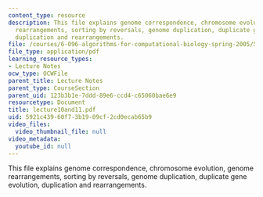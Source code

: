 ```yaml
---
content_type: resource
description: This file explains genome correspondence, chromosome evolution, genome
  rearrangements, sorting by reversals, genome duplication, duplicate gene evolution,
  duplication and rearrangements.
file: /courses/6-096-algorithms-for-computational-biology-spring-2005/5921c43960f73b1909cf2cd0ecab65b9_lecture10and11.pdf
file_type: application/pdf
learning_resource_types:
- Lecture Notes
ocw_type: OCWFile
parent_title: Lecture Notes
parent_type: CourseSection
parent_uid: 123b3b1e-7ddd-89e6-ccd4-c65060bae6e9
resourcetype: Document
title: lecture10and11.pdf
uid: 5921c439-60f7-3b19-09cf-2cd0ecab65b9
video_files:
  video_thumbnail_file: null
video_metadata:
  youtube_id: null
---
```

This file explains genome correspondence, chromosome evolution, genome rearrangements, sorting by reversals, genome duplication, duplicate gene evolution, duplication and rearrangements.

